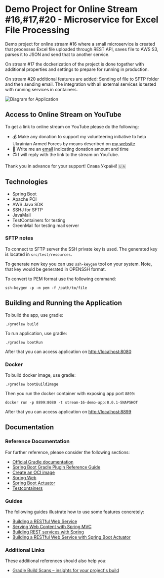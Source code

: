 # Demo Project for Online Stream #16,#17,#20 - Microservice for Excel File Processing

Demo project for online stream #16 where a small microservice is created that processes Excel file
uploaded through REST API, saves file to AWS S3, parses it to JSON and send that to another service.

On stream #17 the dockerization of the project is done together with additional properties and settings
to prepare for running in production.

On stream #20 additional features are added: Sending of file to SFTP folder and then sending email.
The integration with all external services is tested with running services in containers.

![Diagram for Application](https://github.com/yuriytkach/stream-16-demo-app/blob/main/arch.png?raw=true)

## Access to Online Stream on YouTube

To get a link to online stream on YouTube please do the following:

- :moneybag: Make any donation to support my volunteering initiative to help Ukrainian Armed Forces by means described on [my website](https://www.yuriytkach.com/volunteer)
- :email: Write me an [email](mailto:me@yuriytkach.com) indicating donation amount and time
- :tv: I will reply with the link to the stream on YouTube.

Thank you in advance for your support! Слава Україні! :ukraine:

## Technologies
- Spring Boot
- Apache POI
- AWS Java SDK
- SSHJ for SFTP
- JavaMail
- TestContainers for testing
- GreenMail for testing mail server

### SFTP notes
To connect to SFTP server the SSH private key is used. The generated key is located in `src/test/resources`.

To generate new key you can use `ssh-keygen` tool on your system.
Note, that key would be generated in OPENSSH format.

To convert to PEM format use the following command:
```shell
ssh-keygen -p -m pem -f /path/to/file
```

## Building and Running the Application

To build the app, use gradle:
```shell
./gradlew build
```

To run application, use gradle:
```shell
./gradlew bootRun
```

After that you can access application on [http://localhost:8080](http://localhost:8080)

### Docker

To build docker image, use gradle:
```shell
./gradlew bootBuildImage
```

Then you run the docker container with exposing app port `8899`:
```shell
docker run -p 8899:8080 -t stream-16-demo-app:0.0.1-SNAPSHOT
```

After that you can access application on [http://localhost:8899](http://localhost:8899)

## Documentation
### Reference Documentation
For further reference, please consider the following sections:

* [Official Gradle documentation](https://docs.gradle.org)
* [Spring Boot Gradle Plugin Reference Guide](https://docs.spring.io/spring-boot/docs/2.7.4/gradle-plugin/reference/html/)
* [Create an OCI image](https://docs.spring.io/spring-boot/docs/2.7.4/gradle-plugin/reference/html/#build-image)
* [Spring Web](https://docs.spring.io/spring-boot/docs/2.7.4/reference/htmlsingle/#web)
* [Spring Boot Actuator](https://docs.spring.io/spring-boot/docs/2.7.4/reference/htmlsingle/#actuator)
* [Testcontainers](https://www.testcontainers.org/)

### Guides
The following guides illustrate how to use some features concretely:

* [Building a RESTful Web Service](https://spring.io/guides/gs/rest-service/)
* [Serving Web Content with Spring MVC](https://spring.io/guides/gs/serving-web-content/)
* [Building REST services with Spring](https://spring.io/guides/tutorials/rest/)
* [Building a RESTful Web Service with Spring Boot Actuator](https://spring.io/guides/gs/actuator-service/)

### Additional Links
These additional references should also help you:

* [Gradle Build Scans – insights for your project's build](https://scans.gradle.com#gradle)
